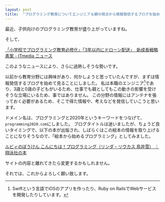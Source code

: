 ```yaml
---
layout: post
title:  "プログラミング教育についてエンジニア＆親の視点から情報発信するブログを始めました"
---
```


最近、子供向けのプログラミング教育が盛り上がっていますね。

そして、

[「小学校でプログラミング教育必修化」「3年以内にドローン配送」　新成長戦略素案 - ITmedia ニュース](http://www.itmedia.co.jp/news/articles/1605/20/news083.html)

このようなニュースにより、さらに過熱しそうな勢いです。

以前から教育分野には興味があり、何かしようと思っていたんですが、まずは情報発信するブログを始めて見ることにしました。
私は本職のエンジニア[^1]であり、3歳と0歳の子どもがいるため、仕事でも親としてもこの動きの影響を受けそうな立場にいるため、事ではありません。
この分野の情報にはアンテナを張っておく必要があるため、そこで得た情報や、考えなどを発信していこうと思います。

ドメイン名は、プログラミングと2020年というキーワードをつなげて、`programming2020.com`にしました。
ブログタイトルは迷いましたが、ちょうど良いタイミングで、以下の本が出版され、しばらくはこの絵本の情報を取り上げることになりそうなので、「絵本から始めるプログラミング」としてみました。

[ルビィのぼうけん こんにちは！プログラミング（リンダ・リウカス 鳥井雪） ｜ 翔泳社の本](http://www.shoeisha.co.jp/book/detail/9784798143491)

サイトの内容と離れてきたら変更するかもしれません。

それでは、これからよろしく願い致します。

[^1]: Swiftという言語でiOSのアプリを作ったり、Ruby on RailsでWebサービスを開発したりしています。
